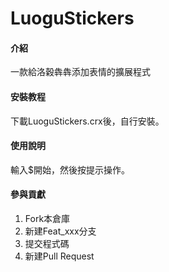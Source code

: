 # LuoguStickers

#### 介紹
一款給洛穀犇犇添加表情的擴展程式

#### 安裝教程
下載LuoguStickers.crx後，自行安裝。

#### 使用說明
輸入$開始，然後按提示操作。

#### 參與貢獻
1.  Fork本倉庫
2.  新建Feat_xxx分支
3.  提交程式碼
4.  新建Pull Request
